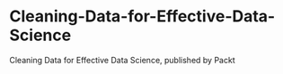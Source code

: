 # Cleaning-Data-for-Effective-Data-Science
Cleaning Data for Effective Data Science, published by Packt
